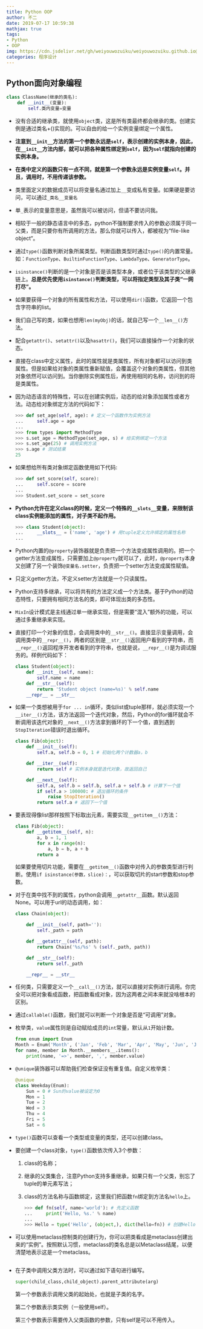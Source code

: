 ```yaml
---
title: Python OOP
author: 不二
date: 2019-07-17 10:59:38
mathjax: true
tags: 
- Python
- OOP
img: https://cdn.jsdelivr.net/gh/weiyouwozuiku/weiyouwozuiku.github.io@src/source/_posts/PageImg/python3.jpg
categories: 程序设计
---
```


## Python面向对象编程

```Python
class ClassName(继承的类名):
    def __init__(变量):
        self.类内变量=变量
```

- 没有合适的继承类，就使用`object`类，这是所有类最终都会继承的类。创建实例是通过类名+()实现的。可以自由的给一个实例变量绑定一个属性。

- **注意到`__init__`方法的第一个参数永远是`self`，表示创建的实例本身，因此，在`__init__`方法内部，就可以把各种属性绑定到`self`，因为`self`就指向创建的实例本身。**

  <!-- more -->

- **在类中定义的函数只有一点不同，就是第一个参数永远是实例变量`self`。并且，调用时，不用传递该参数。**

- 类里面定义的数据成员可以将变量名通过加上`__`变成私有变量。如果硬是要访问，可以通过`_类名__变量名`

- 单`_`表示的变量意思是，虽然我可以被访问，但请不要访问我。

- 相较于一般的静态语言中的多态，python不强制要求传入的参数必须属于同一父类，而是只要你有所调用的方法，那么你就可以传入，都被视为“file-like object“。

- 通过`type()`函数判断对象所属类型。判断函数类型时通过`type()`的内置常量。如：`FunctionType`、`BuiltinFunctionType`、`LambdaType`、`GeneratorType`。

- `isinstance()`判断的是一个对象是否是该类型本身，或者位于该类型的父继承链上。**总是优先使用`isinstance()`判断类型，可以将指定类型及其子类“一网打尽”。**

- 如果要获得一个对象的所有属性和方法，可以使用`dir()`函数，它返回一个包含字符串的list。

- 我们自己写的类，如果也想用`len(myObj)`的话，就自己写一个`__len__()`方法。

- 配合`getattr()`、`setattr()`以及`hasattr()`，我们可以直接操作一个对象的状态。

- 直接在class中定义属性，此时的属性就是类属性，所有对象都可以访问到类属性。但是如果给对象的类属性重新赋值，会覆盖这个对象的类属性，但其他对象依然可以访问到。当你删除实例属性后，再使用相同的名称，访问到的将是类属性。

- 因为动态语言的特殊性，可以在创建实例后，动态的给对象添加属性或者方法。动态给对象绑定方法的代码如下：

  ```python
  >>> def set_age(self, age): # 定义一个函数作为实例方法
  ...     self.age = age
  ...
  >>> from types import MethodType
  >>> s.set_age = MethodType(set_age, s) # 给实例绑定一个方法
  >>> s.set_age(25) # 调用实例方法
  >>> s.age # 测试结果
  25
  ```

- 如果想给所有类对象绑定函数使用如下代码:

  ```python
  >>> def set_score(self, score):
  ...     self.score = score
  ...
  >>> Student.set_score = set_score
  ```

- **Python允许在定义class的时候，定义一个特殊的`__slots__`变量，来限制该class实例能添加的属性，对子类不起作用。**

  ```Python
  >>> class Student(object):
  ...     __slots__ = ('name', 'age') # 用tuple定义允许绑定的属性名称
  ...
  ```

- Python内置的`@property`装饰器就是负责把一个方法变成属性调用的。把一个getter方法变成属性，只需要加上`@property`就可以了，此时，`@property`本身又创建了另一个装饰`@变量名.setter`，负责把一个setter方法变成属性赋值。

- 只定义getter方法，不定义setter方法就是一个只读属性。

- Python支持多继承，可以将共有的方法定义成一个方法类。基于Python的动态特性，只要拥有相同方法名的类，即可体现出类的多态性。

- `MixIn`设计模式是主线通过单一继承实现，但是需要“混入”额外的功能，可以通过多重继承来实现。

- 直接打印一个对象的信息，会调用类中的`__str__()`。直接显示变量调用，会调用类中的`__repr__()`，两者的区别是`__str__()`返回用户看到的字符串，而`__repr__()`返回程序开发者看到的字符串，也就是说，`__repr__()`是为调试服务的。样例代码如下：

  ```python
  class Student(object):
      def __init__(self, name):
          self.name = name
      def __str__(self):
          return 'Student object (name=%s)' % self.name
      __repr__ = __str__
  ```

- 如果一个类想被用于`for ... in`循环，类似list或tuple那样，就必须实现一个`__iter__()`方法，该方法返回一个迭代对象，然后，Python的for循环就会不断调用该迭代对象的`__next__()`方法拿到循环的下一个值，直到遇到`StopIteration`错误时退出循环。

  ```python
  class Fib(object):
      def __init__(self):
          self.a, self.b = 0, 1 # 初始化两个计数器a，b
  
      def __iter__(self):
          return self # 实例本身就是迭代对象，故返回自己
  
      def __next__(self):
          self.a, self.b = self.b, self.a + self.b # 计算下一个值
          if self.a > 100000: # 退出循环的条件
              raise StopIteration()
          return self.a # 返回下一个值
  ```

- 要表现得像list那样按照下标取出元素，需要实现`__getitem__()`方法：

  ```python
  class Fib(object):
      def __getitem__(self, n):
          a, b = 1, 1
          for x in range(n):
              a, b = b, a + b
          return a
  ```

  如果要使用切片功能，需要在`__getitem__()`函数中对传入的参数类型进行判断。使用`if isinstance(参数，slice)：`，可以获取切片的start参数和stop参数。

- 对于在类中找不到的属性，python会调用`__getattr__`函数。默认返回None。可以用于url的动态调用，如：

  ```python
  class Chain(object):
  
      def __init__(self, path=''):
          self._path = path
  
      def __getattr__(self, path):
          return Chain('%s/%s' % (self._path, path))
  
      def __str__(self):
          return self._path
  
      __repr__ = __str__
  ```

- 任何类，只需要定义一个`__call__()`方法，就可以直接对实例进行调用。你完全可以把对象看成函数，把函数看成对象，因为这两者之间本来就没啥根本的区别。

- 通过`callable()`函数，我们就可以判断一个对象是否是“可调用”对象。

- 枚举类，`value`属性则是自动赋给成员的`int`常量，默认从`1`开始计数。

  ```python
  from enum import Enum
  Month = Enum('Month', ('Jan', 'Feb', 'Mar', 'Apr', 'May', 'Jun', 'Jul', 'Aug', 'Sep', 'Oct', 'Nov', 'Dec'))
  for name, member in Month.__members__.items():
      print(name, '=>', member, ',', member.value)
  ```

- `@unique`装饰器可以帮助我们检查保证没有重复值。自定义枚举类：

  ```python
  @unique
  class Weekday(Enum):
      Sun = 0 # Sun的value被设定为0
      Mon = 1
      Tue = 2
      Wed = 3
      Thu = 4
      Fri = 5
      Sat = 6
  ```

- `type()`函数可以查看一个类型或变量的类型，还可以创建class。

- 要创建一个class对象，`type()`函数依次传入3个参数：

  1. class的名称；

  2. 继承的父类集合，注意Python支持多重继承，如果只有一个父类，别忘了tuple的单元素写法；

  3. class的方法名称与函数绑定，这里我们把函数`fn`绑定到方法名`hello`上。

     ```python
     >>> def fn(self, name='world'): # 先定义函数
     ...     print('Hello, %s.' % name)
     ...
     >>> Hello = type('Hello', (object,), dict(hello=fn)) # 创建Hello class
     ```

- 可以使用metaclass控制类的创建行为，你可以把类看成是metaclass创建出来的“实例”。按照默认习惯，metaclass的类名总是以Metaclass结尾，以便清楚地表示这是一个metaclass。

  ```python
  
  ```

- 在子类中调用父类方法时，可以通过如下语句进行编写。

  ```python
  super(child_class,child_object).parent_attribute(arg)
  ```

  第一个参数表示调用父类的起始处，也就是子类的名字。

  第二个参数表示类实例（一般使用self）。

  第三个参数表示需要传入父类函数的参数，只有self是可以不用传入。

  
